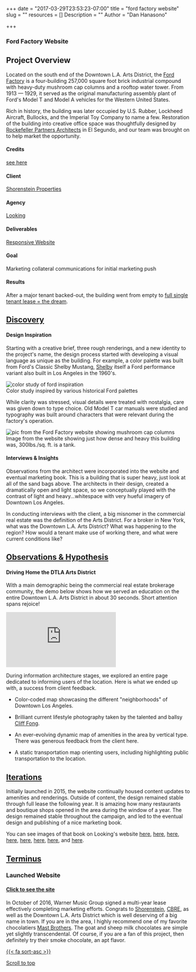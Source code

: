 +++
date = "2017-03-29T23:53:23-07:00"
title = "ford factory website"
slug = ""
resources = []
Description = ""
Author = "Dan Hanasono"

+++
		<section id="portfolio">
			<article class="portfolio-intro">
				<h1 class="ford-factory">Ford Factory Website</h1>
 			</article>
			<article id="js-parallax-window" class="parallax-window">
				<div class="parallax-static-content">
				</div>
				<div id="js-parallax-background" class="parallax-background ford-factory-background"></div>
			</article>
		</section>
		<section id="portfolio-item">
			<section id="js-fadeInElement" class="fade-in-element">
				<article class="portfolio-overview">
					<h2>Project Overview</h2>
						<p>Located on the south end of the Downtown L.A. Arts District, the <a href="http://shorenstein.com/portfolio/investments/property?id=6833" target="_blank">Ford Factory</a> is a four-building 257,000 square foot brick industrial compound with heavy-duty mushroom cap columns and a rooftop water tower. From 1913 &mdash; 1929, it served as the original manufacturing assembly plant of Ford's Model T and Model A vehicles for the Western United States.</p>
						<p>Rich in history, the building was later occupied by U.S. Rubber, Lockheed Aircraft, Bullocks, and the Imperial Toy Company to name a few. Restoration of the building into creative office space was thoughtfully designed by <a href="http://rockefellerpartners.com" target="_blank">Rockefeller Partners Architects</a> in El Segundo, and our team was brought on to help market the opportunity.</p>
					  </div>
	 			</article>
	 			<article class="portfolio-colophon">
					<h4>Credits</h4>
					<p><a href="http://thefordfactoryla.com/humans.txt" target="_blank">see here</a></p>
					<h4>Client</h4>
					<p><a href="http://shorenstein.com" target="_blank">Shorenstein Properties</a></p>
					<h4>Agency</h4>
					<p><a href="http://looking.la/#/ford" target="_blank">Looking</a></p>
					<h4>Deliverables</h4>
					<p><a href="http://thefordfactoryla.com" target="_blank">Responsive Website</a></p>
					<h4>Goal</h4>
					<p>Marketing collateral communications for initial marketing push</p>
					<h4>Results</h4>
					<p>After a major tenant backed-out, the building went from empty to <a href="http://labusinessjournal.com/news/2016/oct/07/warner-music-group-inks-ford-factory-lease/" target="_blank">full single tenant lease = the dream</a>.</p>
	 			</article>
				<div class="clear"></div>
				<article class="portfolio-details expander">
					<a href="javascript:void(0)" class="expander-trigger expander-hidden"><h2>Discovery</h2></a>
					  <div class="expander-content">
					    <h4>Design Inspiration</h4>
					    <p>Starting with a creative brief, three rough renderings, and a new identity to the project's name, the design process started with developing a visual language as unique as the building. For example, a color palette was built from Ford's Classic Shelby Mustang, <a href="http://www.shelbyamerican.com" target="_blank">Shelby</a> itself a Ford performance variant also built in Los Angeles in the 1960's.</p>
					    <img src="/images/pf-ford-color-study.jpg" class="border-it" alt="color study of ford inspiration">
					    <figcaption>Color study inspired by various historical Ford palettes</figcaption>
					    <p class="topsies">While clarity was stressed, visual details were treated with nostalgia, care was given down to type choice. Old Model T car manuals were studied and typography was built around characters that were relevant during the factory's operation.</p>
					    <img src="http://thefordfactoryla.com/img/history1936.jpg" class="img-absolute" alt="pic from the Ford Factory website showing mushroom cap columns">
					    <figcaption>Image from the website showing just how dense and heavy this building was, 300lbs./sq. ft. is a tank.</figcaption>
					    <h4>Interviews &amp; Insights</h4>
					    <p>Observations from the architect were incorporated into the website and eventual marketing book. This is a building that is super heavy, just look at all of the sand bags above. The architects in their design, created a dramatically open and light space, so we conceptually played with the contrast of light and heavy…whitespace with very hueful imagery of Downtown Los Angeles.</p>
					    <p>In conducting interviews with the client, a big misnomer in the commercial real estate was the definition of the Arts District. For a broker in New York, what was the Downtown L.A. Arts District? What was happening to the region? How would a tenant make use of working there, and what were current conditions like?</p>
					  </div>
	 			</article>
	 			<article class="portfolio-details expander">
					<a href="javascript:void(0)" class="expander-trigger expander-hidden"><h2>Observations &amp; Hypothesis</h2></a>
					<div class="expander-content">
						<h4>Driving Home the DTLA Arts District</h4>
						<p>With a main demographic being the commercial real estate brokerage community, the demo below shows how we served an education on the entire Downtown L.A. Arts District in about 30 seconds. Short attention spans rejoice!</p>
					  	<div class="video">
						  	<div class="video-wrapper">
							  	<iframe src="https://www.youtube.com/embed/DBmoByWfSuY?rel=0" frameborder="0" allowfullscreen></iframe>
						  	</div>
					  	</div>
					  	<p class="topsies">During information architecture stages, we explored an entire page dedicated to informing users of the location. Here is what we ended up with, a success from client feedback.</p>
						<ul>
							<li><p>Color-coded map showcasing the different "neighborhoods" of Downtown Los Angeles.</p></li>
							<li><p>Brilliant current lifestyle photography taken by the talented and ballsy <a href="http://www.cliffwilliam.com/" target="_blank">Cliff Fong</a>.</p></li>
							<li><p>An ever-evolving dynamic map of amenities in the area by vertical type. There was generous feedback from the client here.</p></li>
							<li><p>A static transportation map orienting users, including highlighting public transportation to the location.</p></li>
						</ul>
					  </div>
	 			</article>
				<article class="portfolio-details expander">
					<a href="javascript:void(0)" class="expander-trigger expander-hidden"><h2>Iterations</h2></a>
					  <div class="expander-content">
					    <p>Initially launched in 2015, the website continually housed content updates to amenities and renderings. Outside of content, the design remained stable through full lease the following year. It is amazing how many restaurants and boutique shops opened in the area during the window of a year. The design remained stable throughout the campaign, and led to the eventual design and publishing of a nice marketing book.</p>
					    <p>You can see images of that book on Looking's website <a href="http://looking.la/app/assets/imgs/ford/ff-brochure-emboss.jpg" target="_blank" target="_blank">here</a>, <a href="http://looking.la/app/assets/imgs/ford/ff-brochure-location.jpg" target="_blank">here</a>, <a href="http://looking.la/app/assets/imgs/ford/ff-brochure-color.jpg" target="_blank">here</a>, <a href="http://looking.la/app/assets/imgs/ford/ff-brochure-features.jpg" target="_blank">here</a>, <a href="http://looking.la/app/assets/imgs/ford/ff-brochure-features.jpg" target="_blank">here</a>, <a href="http://looking.la/app/assets/imgs/ford/ff-brochure-spread.jpg" target="_blank">here</a>, <a href="http://looking.la/app/assets/imgs/ford/ff-brochure-transportation-map.jpg" target="_blank">here</a>, and <a href="http://looking.la/app/assets/imgs/ford/ff-brochure-envelope.jpg" target="_blank">here</a>.</p>
					  </div>
	 			</article>
	 			<article class="portfolio-details expander">
					<a href="javascript:void(0)" class="expander-trigger expander-hidden"><h2>Terminus</h2></a>
					  <div class="expander-content">
					    <h3>Launched Website</h3>
					    <h4 class="resume button"><a href="http://fordfactoryla.com" target="_blank">Click to see the site</a></h4>
					    <div class="clear"></div>
					    <p>In October of 2016, Warner Music Group signed a multi-year lease effectively completing marketing efforts. Congrats to <a href="http://shorenstein.com" target="_blank">Shorenstein</a>, <a href="http://www.cbre.com" target="_blank">CBRE</a>, as well as the Downtown L.A. Arts District which is well deserving of a big name in town. If you are in the area, I highly recommend one of my favorite chocolatiers <a href="https://mastbrothers.com" target="_blank">Mast Brothers</a>. The goat and sheep milk chocolates are simple yet slightly transcendental. Of course, if you are a fan of this project, then definitely try their smoke chocolate, an apt flavor.</p> 
					  </div>
	 			</article>
 			</section>
		<div>
			<a href="#top-o-page" class="back-to-top">{{< fa sort-asc >}}
			<p>Scroll to top</p>
			</a>
		</div>
		</section>
